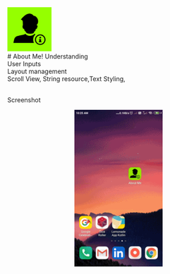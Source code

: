 <div><img src="/screenshots/ic_launcher-playstore.png" width="100px"</img></div>
# About Me!
Understanding<br>
User Inputs<br>
Layout management<br>Scroll View, String resource,Text Styling,<br><br>

Screenshot
<div align="center">
    <img src="/screenshots/shot1.gif" width="200px"</img>
</div>

